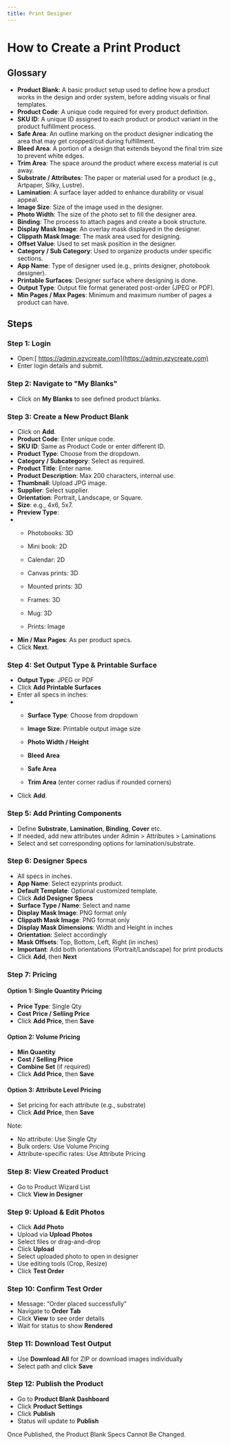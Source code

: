 ```yaml
---
title: Print Designer
---
```



# **How to Create a Print Product**

## **Glossary**

* **Product Blank**: A basic product setup used to define how a product works in the design and order system, before adding visuals or final templates.
* **Product Code**: A unique code required for every product definition.
* **SKU ID**: A unique ID assigned to each product or product variant in the product fulfillment process.
* **Safe Area**: An outline marking on the product designer indicating the area that may get cropped/cut during fulfillment.
* **Bleed Area**: A portion of a design that extends beyond the final trim size to prevent white edges.
* **Trim Area**: The space around the product where excess material is cut away.
* **Substrate / Attributes**: The paper or material used for a product (e.g., Artpaper, Silky, Lustre).
* **Lamination**: A surface layer added to enhance durability or visual appeal.
* **Image Size**: Size of the image used in the designer.
* **Photo Width**: The size of the photo set to fill the designer area.
* **Binding**: The process to attach pages and create a book structure.
* **Display Mask Image**: An overlay mask displayed in the designer.
* **Clippath Mask Image**: The mask area used for designing.
* **Offset Value**: Used to set mask position in the designer.
* **Category / Sub Category**: Used to organize products under specific sections.
* **App Name**: Type of designer used (e.g., prints designer, photobook designer).
* **Printable Surfaces**: Designer surface where designing is done.
* **Output Type**: Output file format generated post-order (JPEG or PDF).
* **Min Pages / Max Pages**: Minimum and maximum number of pages a product can have.





## **Steps**

### **Step 1: Login**

* Open:[ https://admin.ezycreate.com](https://admin.ezycreate.com)
* Enter login details and submit.

### **Step 2: Navigate to "My Blanks"**

* Click on **My Blanks** to see defined product blanks.

### **Step 3: Create a New Product Blank**

* Click on **Add**.
* **Product Code**: Enter unique code.
* **SKU ID**: Same as Product Code or enter different ID.
* **Product Type**: Choose from the dropdown.
* **Category / Subcategory**: Select as required.
* **Product Title**: Enter name.
* **Product Description**: Max 200 characters, internal use.
* **Thumbnail**: Upload JPG image.
* **Supplier**: Select supplier.
* **Orientation**: Portrait, Landscape, or Square.
* **Size**: e.g., 4x6, 5x7.
* **Preview Type**:
* * Photobooks: 3D

  * Mini book: 2D

  * Calendar: 2D

  * Canvas prints: 3D

  * Mounted prints: 3D

  * Frames: 3D

  * Mug: 3D

  * Prints: Image
* **Min / Max Pages**: As per product specs.
* Click **Next**.

### **Step 4: Set Output Type & Printable Surface**

* **Output Type**: JPEG or PDF
* Click **Add Printable Surfaces**
* Enter all specs in inches:
* * **Surface Type**: Choose from dropdown

  * **Image Size**: Printable output image size

  * **Photo Width / Height**

  * **Bleed Area**

  * **Safe Area**

  * **Trim Area** (enter corner radius if rounded corners)
* Click **Add**.

### **Step 5: Add Printing Components**

* Define **Substrate**, **Lamination**, **Binding**, **Cover** etc.
* If needed, add new attributes under Admin > Attributes > Laminations
* Select and set corresponding options for lamination/substrate.

### **Step 6: Designer Specs**

* All specs in inches.
* **App Name**: Select ezyprints product.
* **Default Template**: Optional customized template.
* Click **Add Designer Specs**
* **Surface Type / Name**: Select and name
* **Display Mask Image**: PNG format only
* **Clippath Mask Image**: PNG format only
* **Display Mask Dimensions**: Width and Height in inches
* **Orientation**: Select accordingly
* **Mask Offsets**: Top, Bottom, Left, Right (in inches)
* **Important**: Add both orientations (Portrait/Landscape) for print products
* Click **Add**, then **Next**

### **Step 7: Pricing**

#### **Option 1: Single Quantity Pricing**

* **Price Type**: Single Qty
* **Cost Price / Selling Price**
* Click **Add Price**, then **Save**

#### **Option 2: Volume Pricing**

* **Min Quantity**
* **Cost / Selling Price**
* **Combine Set** (if required)
* Click **Add Price**, then **Save**

#### **Option 3: Attribute Level Pricing**

* Set pricing for each attribute (e.g., substrate)
* Click **Add Price**, then **Save**

Note:

* No attribute: Use Single Qty
* Bulk orders: Use Volume Pricing
* Attribute-specific rates: Use Attribute Pricing

### **Step 8: View Created Product**

* Go to Product Wizard List
* Click **View in Designer**

### **Step 9: Upload & Edit Photos**

* Click **Add Photo**
* Upload via **Upload Photos**
* Select files or drag-and-drop
* Click **Upload**
* Select uploaded photo to open in designer
* Use editing tools (Crop, Resize)
* Click **Test Order**

### **Step 10: Confirm Test Order**

* Message: “Order placed successfully”
* Navigate to **Order Tab**
* Click **View** to see order details
* Wait for status to show **Rendered**

### **Step 11: Download Test Output**

* Use **Download All** for ZIP or download images individually
* Select path and click **Save**

### **Step 12: Publish the Product**

* Go to **Product Blank Dashboard**
* Click **Product Settings**
* Click **Publish**
* Status will update to **Publish**

Once Published, the Product Blank Specs Cannot Be Changed.
